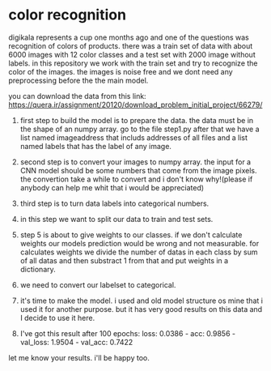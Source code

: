 # color recognition

digikala represents a cup one months ago and one of the questions was recognition of colors of products. there was a train set of data with about 6000 images with 12 color classes and a test set with 2000 image without labels. in this repository we work with the train set and try to recognize the color of the images.
the images is noise free and we dont need any preprocessing before the the main model.

you can download the data from this link:
https://quera.ir/assignment/20120/download_problem_initial_project/66279/

1. first step to build the model is to prepare the data. the data must be in the shape of an numpy array. go to the file step1.py
after that we have a list named imageaddress that includs addresses of all files and a list named labels that has the label of any image.


2. second step is to convert your images to numpy array. the input for a CNN model should be some numbers that come from the image pixels. the convertion take a while to convert and i don't know why!(please if anybody can help me whit that i would be appreciated)

3. third step is to turn data labels into categorical numbers. 

4. in this step we want to split our data to train and test sets.

5. step 5 is about to give weights to our classes. if we don't calculate weights our models prediction would be wrong and not measurable. for calculates weights we divide the number of datas in each class by sum of all datas and then substract 1 from that and put weights in a dictionary.

6. we need to convert our labelset to categorical.

7. it's time to make the model. i used and old model structure os mine that i used it for another purpose. but it has very good results on this data and I decide to use it here.

8. I've got this result after 100 epochs:
loss: 0.0386 - acc: 0.9856 - val_loss: 1.9504 - val_acc: 0.7422

let me know your results. i'll be happy too.
